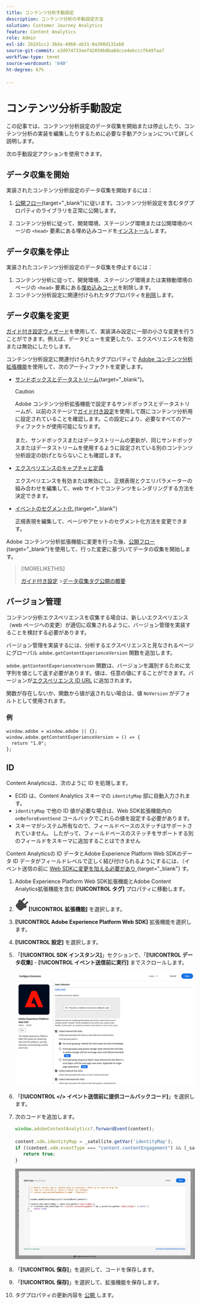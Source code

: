 ```yaml
---
title: コンテンツ分析手動設定
description: コンテンツ分析の手動設定方法
solution: Customer Journey Analytics
feature: Content Analytics
role: Admin
exl-id: 2b2d1cc2-36da-4960-ab31-0a398d131ab8
source-git-commit: a3d974733eef42050b0ba8dcce4ebcccf649faa7
workflow-type: tm+mt
source-wordcount: '640'
ht-degree: 67%

---
```


# コンテンツ分析手動設定

この記事では、コンテンツ分析設定のデータ収集を開始または停止したり、コンテンツ分析の実装を編集したりするために必要な手動アクションについて詳しく説明します。

次の手動設定アクションを使用できます。

## データ収集を開始

実装されたコンテンツ分析設定のデータ収集を開始するには：

1. [公開フロー](https://experienceleague.adobe.com/ja/docs/experience-platform/tags/publish/overview){target="_blank"}に従います。コンテンツ分析設定を含むタグプロパティのライブラリを正常に公開します。

1. コンテンツ分析に従って、開発環境、ステージング環境または公開環境のページの `<head>` 要素にある埋め込みコードを[インストール](https://experienceleague.adobe.com/ja/docs/experience-platform/tags/publish/environments/environments#installation)します。


## データ収集を停止

実装されたコンテンツ分析設定のデータ収集を停止するには：

1. コンテンツ分析に従って、開発環境、ステージング環境または実稼動環境のページの `<head>` 要素にある[埋め込みコード](https://experienceleague.adobe.com/ja/docs/experience-platform/tags/publish/environments/environments)を削除します。
1. コンテンツ分析設定に関連付けられたタグプロパティを[削除](https://experienceleague.adobe.com/ja/docs/experience-platform/tags/publish/overview)します。



## データ収集を変更

[ガイド付き設定ウィザード](guided.md)を使用して、実装済み設定に一部の小さな変更を行うことができます。例えば、データビューを変更したり、エクスペリエンスを有効または無効にしたりします。

コンテンツ分析設定に関連付けられたタグプロパティで [Adobe コンテンツ分析拡張機能](https://experienceleague.adobe.com/ja/docs/experience-platform/tags/extensions/client/content-analytics/overview)を使用して、次のアーティファクトを変更します。

* [サンドボックスとデータストリーム](https://experienceleague.adobe.com/ja/docs/experience-platform/tags/extensions/client/content-analytics/overview#configure-datastreams){target="_blank"}。

  >[!CAUTION]
  >
  >Adobe コンテンツ分析拡張機能で設定するサンドボックスとデータストリームが、以前のステージで[ガイド付き設定](guided.md)を使用して既にコンテンツ分析用に設定されていることを確認します。この設定により、必要なすべてのアーティファクトが使用可能になります。<br/><br/>また、サンドボックスまたはデータストリームの更新が、同じサンドボックスまたはデータストリームを使用するように設定されている別のコンテンツ分析設定の妨げとならないことも確認します。
  >

* [エクスペリエンスのキャプチャと定義](https://experienceleague.adobe.com/ja/docs/experience-platform/tags/extensions/client/content-analytics/overview?lang=ja#configure-experience-capture-and-definition)

  エクスペリエンスを有効または無効にし、正規表現とクエリパラメーターの組み合わせを編集して、web サイトでコンテンツをレンダリングする方法を決定できます。

* [ イベントのセグメント化 ](https://experienceleague.adobe.com/ja/docs/experience-platform/tags/extensions/client/content-analytics/overview#configure-event-segmenting){target="_blank"}

  正規表現を編集して、ページやアセットのセグメント化方法を変更できます。


Adobe コンテンツ分析拡張機能に変更を行った後、[公開フロー](https://experienceleague.adobe.com/ja/docs/experience-platform/tags/publish/overview){target="_blank"}を使用して、行った変更に基づいてデータの収集を開始します。



>[!MORELIKETHIS]
>
>[ガイド付き設定](guided.md)
>&#x200B;>[データ収集タグ公開の概要](https://experienceleague.adobe.com/ja/docs/experience-platform/tags/publish/overview)
>


## バージョン管理

コンテンツ分析エクスペリエンスを収集する場合は、新しいエクスペリエンス（web ページへの変更）が適切に収集されるように、バージョン管理を実装することを検討する必要があります。

バージョン管理を実装するには、分析するエクスペリエンスと見なされるページにグローバル `adobe.getContentExperienceVersion` 関数を追加します。

`adobe.getContentExperienceVersion` 関数は、バージョンを識別するために文字列を値として返す必要があります。値は、任意の値にすることができます。バージョンが[エクスペリエンス ID URL](/help/content-analytics/report/components.md#experience-metadata) に追加されます。

関数が存在しないか、関数から値が返されない場合は、値 `NoVersion` がデフォルトとして使用されます。

### 例

```
window.adobe = window.adobe || {};
window.adobe.getContentExperienceVersion = () => {
  return "1.0";
};
```

## ID

Content Analyticsは、次のように ID を処理します。

* ECID は、Content Analytics スキーマの `identityMap` 部に自動入力されます。
* `identityMap` で他の ID 値が必要な場合は、Web SDK拡張機能内の `onBeforeEventSend` コールバックでこれらの値を設定する必要があります。
* スキーマがシステム所有なので、フィールドベースのステッチはサポートされていません。 したがって、フィールドベースのステッチをサポートする別のフィールドをスキーマに追加することはできません


Content Analyticsの ID データとAdobe Experience Platform Web SDKのデータ ID データがフィールドレベルで正しく結び付けられるようにするには、（イベント送信の前に [Web SDKに変更を加える必要があり ](https://experienceleague.adobe.com/ja/docs/experience-platform/web-sdk/commands/configure/onbeforeeventsend){target="_blank"} す。

1. Adobe Experience Platform Web SDK拡張機能とAdobe Content Analytics拡張機能を含む **[!UICONTROL タグ]** プロパティに移動します。
1. ![ プラグ ](/help/assets/icons/Plug.svg)**[!UICONTROL 拡張機能]** を選択します。
1. **[!UICONTROL Adobe Experience Platform Web SDK]** 拡張機能を選択します。
1. **[!UICONTROL 設定]** を選択します。
1. 「**[!UICONTROL SDK インスタンス]**」セクションで、「**[!UICONTROL データ収集]** - **[!UICONTROL イベント送信前に実行]** までスクロールします。

   ![ イベント送信コールバックの前にオン ](/help/content-analytics/assets/onbeforeeventsendcallback.png)

1. 「**[!UICONTROL &lt;/> イベント送信前に提供コールバックコード]**」を選択します。
1. 次のコードを追加します。

   ```javascript
   window.adobeContentAnalytics?.forwardEvent(content);
   
   content.xdm.identityMap = _satellite.getVar('identityMap');
   if ((content.xdm.eventType === "content.contentEngagement") && (_satellite.getVar('identityMap') != null)) {
      return true;
   }
   ```

   ![ イベント送信コールバックの前にオン ](/help/content-analytics/assets/onbeforeeventsendcallbackcode.png)

1. 「**[!UICONTROL 保存]**」を選択して、コードを保存します。
1. 「**[!UICONTROL 保存]**」を選択して、拡張機能を保存します。
1. タグプロパティの更新内容を [ 公開 ](https://experienceleague.adobe.com/ja/docs/experience-platform/tags/publish/overview) します。





